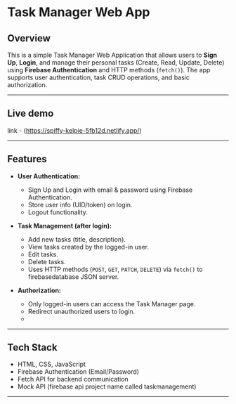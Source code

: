# Task Manager Web App

## Overview
This is a simple Task Manager Web Application that allows users to **Sign Up**, **Login**, and manage their personal tasks (Create, Read, Update, Delete) using **Firebase Authentication** and HTTP methods (`fetch()`). The app supports user authentication, task CRUD operations, and basic authorization.

---
## Live demo
link - (https://spiffy-kelpie-5fb12d.netlify.app/)

---

## Features

- **User Authentication:**
  - Sign Up and Login with email & password using Firebase Authentication.
  - Store user info (UID/token) on login.
  - Logout functionality.

- **Task Management (after login):**
  - Add new tasks (title, description).
  - View tasks created by the logged-in user.
  - Edit tasks.
  - Delete tasks.
  - Uses HTTP methods (`POST`, `GET`, `PATCH`, `DELETE`) via `fetch()` to firebasedatabase JSON server.

- **Authorization:**
  - Only logged-in users can access the Task Manager page.
  - Redirect unauthorized users to login.
  - 
---

## Tech Stack

- HTML, CSS, JavaScript
- Firebase Authentication (Email/Password)
- Fetch API for backend communication
- Mock API (firebase api project name called taskmanagement)

---


